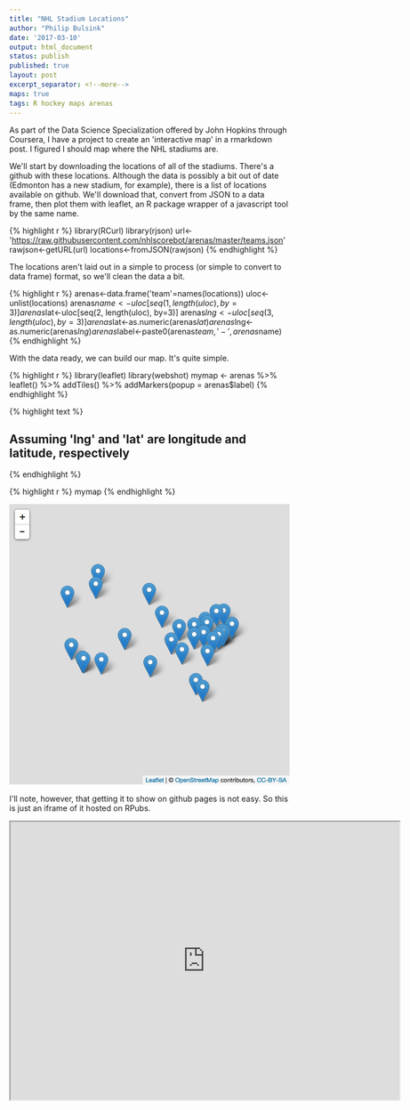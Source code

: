 ```yaml
---
title: "NHL Stadium Locations"
author: "Philip Bulsink"
date: '2017-03-10'
output: html_document
status: publish
published: true
layout: post
excerpt_separator: <!--more-->
maps: true
tags: R hockey maps arenas
---
```

 

 
As part of the Data Science Specialization offered by John Hopkins through Coursera, I have a project to create an 'interactive map' in a rmarkdown post. I figured I should map where the NHL stadiums are.
 
<!--more-->
 
We'll start by downloading the locations of all of the stadiums. There's a github with these locations. Although the data is possibly a bit out of date (Edmonton has a new stadium, for example), there is a list of locations available on github. We'll download that, convert from JSON to a data frame, then plot them with leaflet, an R package wrapper of a javascript tool by the same name.
 

{% highlight r %}
library(RCurl)
library(rjson)
url<-'https://raw.githubusercontent.com/nhlscorebot/arenas/master/teams.json'
rawjson<-getURL(url)
locations<-fromJSON(rawjson)
{% endhighlight %}
 
The locations aren't laid out in a simple to process (or simple to convert to data frame) format, so we'll clean the data a bit.

{% highlight r %}
arenas<-data.frame('team'=names(locations))
uloc<-unlist(locations)
arenas$name<-uloc[seq(1, length(uloc), by=3)]
arenas$lat<-uloc[seq(2, length(uloc), by=3)]
arenas$lng<-uloc[seq(3, length(uloc), by=3)]
arenas$lat<-as.numeric(arenas$lat)
arenas$lng<-as.numeric(arenas$lng)
arenas$label<-paste0(arenas$team, ' - ', arenas$name)
{% endhighlight %}
 
With the data ready, we can build our map. It's quite simple. 

{% highlight r %}
library(leaflet)
library(webshot)
mymap <- arenas %>%
    leaflet() %>%
    addTiles() %>%
    addMarkers(popup = arenas$label)
{% endhighlight %}



{% highlight text %}
## Assuming 'lng' and 'lat' are longitude and latitude, respectively
{% endhighlight %}



{% highlight r %}
mymap
{% endhighlight %}

![plot of chunk leafletmap](/images/leafletmap-1.png)
 
I'll note, however, that getting it to show on github pages is not easy. So this is just an iframe of it hosted on RPubs.
 
<iframe width="700" height="500" src="http://rpubs.com/pbulsink/arenamap">&nbsp;</iframe>

